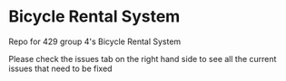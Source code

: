 # Bicycle Rental System
Repo for 429 group 4's Bicycle Rental System

Please check the issues tab on the right hand side to see all the current issues that need to be fixed


